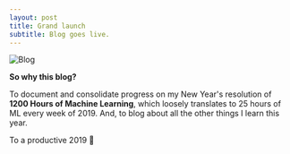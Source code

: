 ```yaml
---
layout: post
title: Grand launch
subtitle: Blog goes live.
---
```

![Blog](/img/blog.png) <br/>

**So why this blog?** <br/>


To document and consolidate progress on my New Year's resolution of **1200 Hours of Machine Learning**, which loosely translates to 25 hours of ML every week of 2019. And, to blog about all the other things I learn this year.

To a productive 2019 🥂
